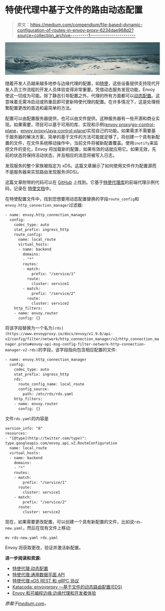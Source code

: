 # 特使代理中基于文件的路由动态配置

> 原文：<https://medium.com/compendium/file-based-dynamic-configuration-of-routes-in-envoy-proxy-6234dae968d2?source=collection_archive---------1----------------------->

![](img/f49d3760b37fa81ef06899eb097dbae8.png)

随着开发人员越来越多地参与边缘代理的配置，如[特使](https://www.envoyproxy.io/)，这些设备提供支持现代开发人员工作流程的开发人员体验变得非常重要。凭借动态服务发现功能，Envoy 使这一切成为可能。除了静态引导配置之外，代理的所有方面都可以[动态配置](https://www.envoyproxy.io/docs/envoy/v1.9.0/intro/arch_overview/dynamic_configuration)。这意味着无需冷启动或热重启即可更新特使代理的配置。在许多情况下，这是处理频繁配置更改的首选和最简单的方法。

配置可以由配置服务器提供，也可以由文件提供。这种服务器有一些开源和商业实现。如果需要，项目可以基于可用的库、实现和示例([envoy proxy](https://github.com/envoyproxy)/[go-control-plane](https://github.com/envoyproxy/go-control-plane)，[envoy proxy](https://github.com/envoyproxy)/[Java-control-plane](https://github.com/envoyproxy/java-control-plane))实现自己的功能。如果需求不需要基于服务器的解决方案，简单的基于文件的方法可能就足够了。将创建一个具有新配置的文件，在文件系统移动操作中，当前文件将被新配置覆盖。使用`inotify`来监控文件的变化，Envoy 将加载新的配置，如果有效的话就应用它。如果无效，先前的状态将保持活动状态，并且相应的消息将被写入日志。

发现服务的整个家族被指定为 xDS。这篇文章展示了如何使用文件作为配置源而不是服务器来实现路由发现服务(RDS)。

这篇文章附带的代码可以在 [GitHub](https://github.com/mgfeller/xds-envoy) 上找到。它基于[特使代理库](https://github.com/envoyproxy/envoy)的前端代理示例代码，记录在
[特使文档](https://www.envoyproxy.io/docs/envoy/v1.9.0/start/sandboxes/front_proxy.html)中。

在特使配置文件中，找到您想要用动态配置替换的字段`route_config`和`envoy.http_connection_manager`过滤器:

```
- name: envoy.http_connection_manager
  config:
    codec_type: auto
    stat_prefix: ingress_http
    route_config:
      name: local_route
      virtual_hosts:
      - name: backend
        domains:
        - "*"
        routes:
        - match:
            prefix: "/service/1"
          route:
            cluster: service1
        - match:
            prefix: "/service/2"
          route:
            cluster: service2
    http_filters:
    - name: envoy.router
      config: {}
```

将该字段替换为一个名为`[rds](https://www.envoyproxy.io/docs/envoy/v1.9.0/api-v2/config/filter/network/http_connection_manager/v2/http_connection_manager.proto#envoy-api-msg-config-filter-network-http-connection-manager-v2-rds)`的字段，该字段指向包含相应配置的文件:

```
- name: envoy.http_connection_manager
  config:
    codec_type: auto
    stat_prefix: ingress_http
    rds:
      route_config_name: local_route
      config_source:
        path: /etc/rds/rds.yaml
    http_filters:
    - name: envoy.router
      config: {}
```

文件`rds.yaml`的内容是

```
version_info: "0"
resources:
- "[@type](http://twitter.com/type)": type.googleapis.com/envoy.api.v2.RouteConfiguration
  name: local_route
  virtual_hosts:
  - name: backend
    domains:
    - "*"
    routes:
    - match:
        prefix: "/service/1"
      route:
        cluster: service1
    - match:
        prefix: "/service/2"
      route:
        cluster: service2
```

现在，如果需要更改配置，可以创建一个具有新配置的文件，比如说`rds-new.yaml`，然后在现有文件上移动:

```
mv rds-new.yaml rds.yaml
```

Envoy 将获取更改，验证并激活新配置。

**进一步阅读和资源:**

*   [特使代理:动态配置](https://www.envoyproxy.io/docs/envoy/v1.9.0/intro/arch_overview/dynamic_configuration)
*   [特使代理:通用数据平面 API](https://blog.envoyproxy.io/the-universal-data-plane-api-d15cec7a)
*   [特使代理:xDS REST 和 gRPC 协议](https://github.com/envoyproxy/data-plane-api/blob/master/XDS_PROTOCOL.md)
*   [Katacoda: envoyproxy —基于文件的动态路由配置(EDS)](https://www.katacoda.com/envoyproxy/scenarios/file-based-dynamic-routing-configuration)
*   [Envoy 和可编程边缘:边缘代理和开发者体验](https://thenewstack.io/envoy-and-the-programmable-edge-edge-proxies-and-the-developer-experience/)

*原载于*[*medium.com*](/p/5ec5998f7902/)*。*